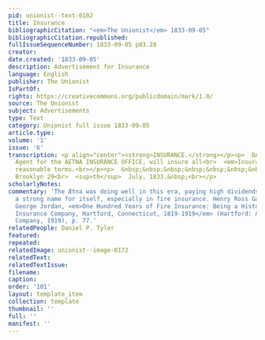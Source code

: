 ```yaml
---
pid: unionist--text-0102
title: Insurance
bibliographicCitation: "<em>The Unionist</em> 1833-09-05"
bibliographicCitation.republished: 
fullIssueSequenceNumber: 1833-09-05 p03.28
creator: 
date.created: '1833-09-05'
description: Advertisement for Insurance
language: English
publisher: The Unionist
IsPartOf: 
rights: https://creativecommons.org/publicdomain/mark/1.0/
source: The Unionist
subject: Advertisements
type: Text
category: Unionist full issue 1833-09-05
article.type: 
volume: '1'
issue: '6'
transcription: <p align="center"><strong>INSURANCE.</strong></p><p>  DANIEL P. TYLER,
  Agent for the AETNA INSURANCE OFFICE, will insure all<br>  <em>Insurable property</em>  on
  reasonable terms.<br></p><p>  &nbsp;&nbsp;&nbsp;&nbsp;&nbsp;&nbsp;&nbsp;&nbsp;&nbsp;&nbsp;&nbsp;
  Brooklyn 29<br>  <sup>th</sup>  July, 1833.&nbsp;<br></p>
scholarlyNotes: 
commentary: 'The Ætna was doing well in this era, paying high dividends and building
  a strong name for itself, especially in fire insurance. Henry Ross Gall and William
  George Jordan, <em>One Hundred Years of Fire Insurance: Being a History of the Ætna
  Insurance Company, Hartford, Connecticut, 1819-1919</em> (Hartford: Ætna Insurance
  Company, 1919), p. 77.'
relatedPeople: Daniel P. Tyler
featured: 
repeated: 
relatedImage: unionist--image-0172
relatedText: 
relatedTextIssue: 
filename: 
caption: 
order: '101'
layout: template_item
collection: template
thumbnail: ''
full: ''
manifest: ''
---
```

